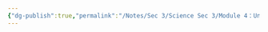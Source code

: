 ```yaml
---
{"dg-publish":true,"permalink":"/Notes/Sec 3/Science Sec 3/Module 4：Univers technologique/Chapitre 11：Le language des lignes/11.2：Les symboles, les lignes et les tracés/"}
---
```


